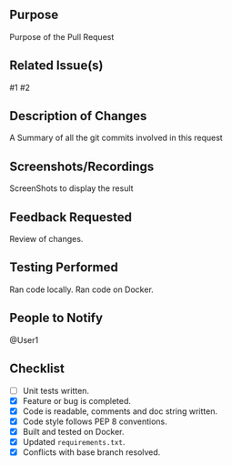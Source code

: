 ## Purpose
Purpose of the Pull Request

## Related Issue(s)
#1 #2

## Description of Changes
A Summary of all the git commits involved in this request

## Screenshots/Recordings
ScreenShots to display the result

## Feedback Requested
Review of changes. 

## Testing Performed
Ran code locally.
Ran code on Docker.

## People to Notify
@User1

## Checklist

- [ ] Unit tests written.
- [x] Feature or bug is completed.
- [x] Code is readable, comments and doc string written.
- [x] Code style follows PEP 8 conventions.
- [x] Built and tested on Docker.
- [x] Updated `requirements.txt`.
- [x] Conflicts with base branch resolved.